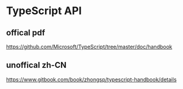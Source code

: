 # TypeScript API  

## offical pdf  
https://github.com/Microsoft/TypeScript/tree/master/doc/handbook  

## unoffical zh-CN  
https://www.gitbook.com/book/zhongsp/typescript-handbook/details  



